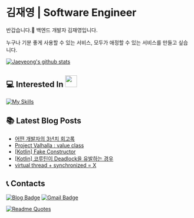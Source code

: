 # 김재영 | Software Engineer

<!-- [![GitHub WidgetBox](https://github-widgetbox.vercel.app/api/profile?username=jaeyeong951&data=followers,repositories,stars,commits)](https://github.com/Jurredr/github-widgetbox) -->

반갑습니다.👋 백엔드 개발자 김재영입니다.

누구나 기분 좋게 사용할 수 있는 서비스,
모두가 애정할 수 있는 서비스를 만들고 싶습니다.

[![Jaeyeong's github stats](https://github-readme-stats.vercel.app/api?username=jaeyeong951&count_private=true&show_icons=true&theme=dracula&hide_border=true&bg_color=171B21)](https://github.com/anuraghazra/github-readme-stats)    

## 💻 Interested In <img src = "https://media2.giphy.com/media/QssGEmpkyEOhBCb7e1/giphy.gif?cid=ecf05e47a0n3gi1bfqntqmob8g9aid1oyj2wr3ds3mg700bl&rid=giphy.gif" width = 32px>  
[![My Skills](https://skillicons.dev/icons?i=kotlin,java,spring,aws,elasticsearch,kafka,mysql,postgres,redis,docker,androidstudio&theme=dark)](https://skillicons.dev)

## 📚 Latest Blog Posts
<!-- BLOG-POST-LIST:START -->
- [어떤 개발자의 3년치 회고록](https://jaeyeong951.medium.com/%EC%96%B4%EB%96%A4-%EA%B0%9C%EB%B0%9C%EC%9E%90%EC%9D%98-3%EB%85%84%EC%B9%98-%ED%9A%8C%EA%B3%A0%EB%A1%9D-d2701ac2938c?source=rss-c340bcb9bd23------2)
- [Project Valhalla : value class](https://jaeyeong951.medium.com/project-valhalla-value-class-092a25aec7a6?source=rss-c340bcb9bd23------2)
- [[Kotlin] Fake Constructor](https://jaeyeong951.medium.com/fake-contructor-7aef39f98a25?source=rss-c340bcb9bd23------2)
- [[Kotlin] 코루틴이 Deadlock을 유발하는 경우](https://jaeyeong951.medium.com/kotlin-%EC%BD%94%EB%A3%A8%ED%8B%B4%EC%9D%B4-deadlock%EC%9D%84-%EC%9C%A0%EB%B0%9C%ED%95%98%EB%8A%94-%EA%B2%BD%EC%9A%B0-49403160e7a4?source=rss-c340bcb9bd23------2)
- [virtual thread + synchronized = X](https://jaeyeong951.medium.com/virtual-thread-synchronized-x-6b19aaa09af1?source=rss-c340bcb9bd23------2)
<!-- BLOG-POST-LIST:END -->


## 📞 Contacts

[![Blog Badge](http://img.shields.io/badge/-Medium%20Blog-50586C?style=flat&logo=medium&link=https://medium.com/@jaeyeong951)](https://medium.com/@jaeyeong951)
[![Gmail Badge](http://img.shields.io/badge/-Gmail-ffffff?style=flat&logo=gmail&link=mailto:jaeyeong951@gmail.com)](mailto:jaeyeong951@gmail.com)

[![Readme Quotes](https://quotes-github-readme.vercel.app/api?type=horizontal&theme=dark)](https://github.com/piyushsuthar/github-readme-quotes)


